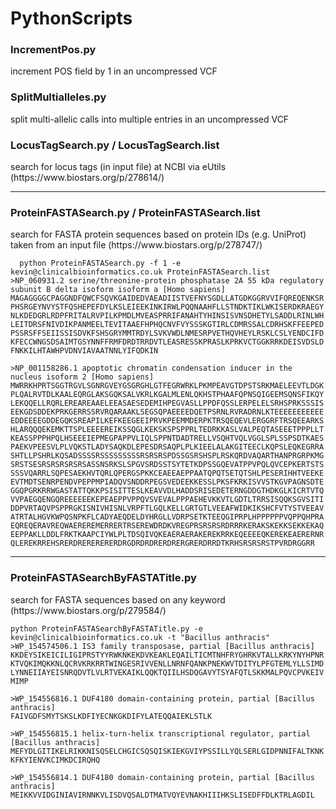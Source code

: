 # PythonScripts

  <h3>IncrementPos.py</h3>
  increment POS field by 1 in an uncompressed VCF
  
  <h3>SplitMultialleles.py</h3>
  split multi-allelic calls into multiple entries in an uncompressed VCF
  
  <h3>LocusTagSearch.py / LocusTagSearch.list</h3>
  search for locus tags (in input file) at NCBI via eUtils (https://www.biostars.org/p/278614/)
  
  <hr>
  
  <h3>ProteinFASTASearch.py / ProteinFASTASearch.list</h3>
  search for FASTA protein sequences based on protein IDs (e.g. UniProt) taken from an input file (https://www.biostars.org/p/278747/)

```  
  python ProteinFASTASearch.py -f 1 -e kevin@clinicalbioinformatics.co.uk ProteinFASTASearch.list 
>NP_060931.2 serine/threonine-protein phosphatase 2A 55 kDa regulatory subunit B delta isoform isoform a [Homo sapiens]
MAGAGGGGCPAGGNDFQWCFSQVKGAIDEDVAEADIISTVEFNYSGDLLATGDKGGRVVIFQREQENKSR
PHSRGEYNVYSTFQSHEPEFDYLKSLEIEEKINKIRWLPQQNAAHFLLSTNDKTIKLWKISERDKRAEGY
NLKDEDGRLRDPFRITALRVPILKPMDLMVEASPRRIFANAHTYHINSISVNSDHETYLSADDLRINLWH
LEITDRSFNIVDIKPANMEELTEVITAAEFHPHQCNVFVYSSSKGTIRLCDMRSSALCDRHSKFFEEPED
PSSRSFFSEIISSISDVKFSHSGRYMMTRDYLSVKVWDLNMESRPVETHQVHEYLRSKLCSLYENDCIFD
KFECCWNGSDSAIMTGSYNNFFRMFDRDTRRDVTLEASRESSKPRASLKPRKVCTGGKRRKDEISVDSLD
FNKKILHTAWHPVDNVIAVAATNNLYIFQDKIN

>NP_001158286.1 apoptotic chromatin condensation inducer in the nucleus isoform 2 [Homo sapiens]
MWRRKHPRTSGGTRGVLSGNRGVEYGSGRGHLGTFEGRWRKLPKMPEAVGTDPSTSRKMAELEEVTLDGK
PLQALRVTDLKAALEQRGLAKSGQKSALVKRLKGALMLENLQKHSTPHAAFQPNSQIGEEMSQNSFIKQY
LEKQQELLRQRLEREAREAAELEEASAESEDEMIHPEGVASLLPPDFQSSLERPELELSRHSPRKSSSIS
EEKGDSDDEKPRKGERRSSRVRQARAAKLSEGSQPAEEEEDQETPSRNLRVRADRNLKTEEEEEEEEEEE
EDDEEEEGDDEGQKSREAPILKEFKEEGEEIPRVKPEEMMDERPKTRSQEQEVLERGGRFTRSQEEARKS
HLARQQQEKEMKTTSPLEEEEREIKSSQGLKEKSKSPSPPRLTEDRKKASLVALPEQTASEEETPPPLLT
KEASSPPPHPQLHSEEEIEPMEGPAPPVLIQLSPPNTDADTRELLVSQHTVQLVGGLSPLSSPSDTKAES
PAEKVPEESVLPLVQKSTLADYSAQKDLEPESDRSAQPLPLKIEELALAKGITEECLKQPSLEQKEGRRA
SHTLLPSHRLKQSADSSSSRSSSSSSSSSRSRSRSPDSSGSRSHSPLRSKQRDVAQARTHANPRGRPKMG
SRSTSESRSRSRSRSRSASSNSRKSLSPGVSRDSSTSYTETKDPSSGQEVATPPVPQLQVCEPKERTSTS
SSSVQARRLSQPESAEKHVTQRLQPERGSPKKCEAEEAEPPAATQPQTSETQTSHLPESERIHHTVEEKE
EVTMDTSENRPENDVPEPPMPIADQVSNDDRPEGSVEDEEKKESSLPKSFKRKISVVSTKGVPAGNSDTE
GGQPGRKRRWGASTATTQKKPSISITTESLKEAVVDLHADDSRISEDETERNGDDGTHDKGLKICRTVTQ
VVPAEGQENGQREEEEEEKEPEAEPPVPPQVSVEVALPPPAEHEVKKVTLGDTLTRRSISQQKSGVSITI
DDPVRTAQVPSPPRGKISNIVHISNLVRPFTLGQLKELLGRTGTLVEEAFWIDKIKSHCFVTYSTVEEAV
ATRTALHGVKWPQSNPKFLCADYAEQDELDYHRGLLVDRPSETKTEEQGIPRPLHPPPPPPVQPPQHPRA
EQREQERAVREQWAEREREMERRERTRSEREWDRDKVREGPRSRSRSRDRRRKERAKSKEKKSEKKEKAQ
EEPPAKLLDDLFRKTKAAPCIYWLPLTDSQIVQKEAERAERAKEREKRRKEQEEEEQKEREKEAERERNR
QLEREKRREHSRERDRERERERERDRGDRDRDRERDRERGRERDRRDTKRHSRSRSRSTPVRDRGGRR
```
  <hr>
  
  <h3>ProteinFASTASearchByFASTATitle.py</h3>
  search for FASTA sequences based on any keyword (https://www.biostars.org/p/279584/)
  
  ```
  python ProteinFASTASearchByFASTATitle.py -e kevin@clinicalbioinformatics.co.uk -t "Bacillus anthracis"
>WP_154574506.1 IS3 family transposase, partial [Bacillus anthracis]
KKDEYSIKEICILIGIPRSTYYRWKNKEKDVKEAKLEQAILTICMTNHFRYGHRKVTALLKRKYNYHPNR
KTVQKIMQKKNLQCRVKRKRRTWINGESRIVVENLLNRNFQANKPNEKWVTDITYLPFGTEMLYLLSIMD
LYNNEIIAYEISNRQDVTLVLRTVEKAIKLQQKTQIILHSDQGAVYTSYAFQTLSKKMALPQVCPVKEIV
MIMP

>WP_154556816.1 DUF4180 domain-containing protein, partial [Bacillus anthracis]
FAIVGDFSMYTSKSLKDFIYECNKGKDIFYLATEQQAIEKLSTLK

>WP_154556815.1 helix-turn-helix transcriptional regulator, partial [Bacillus anthracis]
MEFYDLGITIKELRIKKNISQSELCHGICSQSQISKIEKGVIYPSSILLYQLSERLGIDPNNIFALTKNK
KFKYIENVKCIMKDCIRQHQ

>WP_154556814.1 DUF4180 domain-containing protein, partial [Bacillus anthracis]
MEIKKVVIDGINIAVIRNNKVLISDVQSALDTMATVQYEVNAKHIIIHKSLISEDFFDLKTRLAGDIL
```
  
